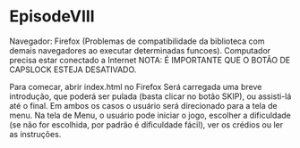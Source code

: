 # EpisodeVIII

Navegador: Firefox (Problemas de compatibilidade da biblioteca com demais navegadores ao executar determinadas funcoes).
Computador precisa estar conectado a Internet
NOTA: É IMPORTANTE QUE O BOTÃO DE CAPSLOCK ESTEJA DESATIVADO.

Para comecar, abrir index.html no Firefox
Será carregada uma breve introdução, que poderá ser pulada (basta clicar no botão SKIP), ou assisti-lá até o final. Em ambos os casos o usuário será direcionado para a tela de menu.
Na tela de Menu, o usuário pode iniciar o jogo, escolher a dificuldade (se não for escolhida, por padrão é dificuldade fácil), ver os crédios ou ler as instruções.
